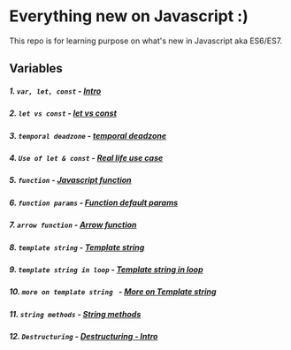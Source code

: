 # Everything new on Javascript :)

This repo is for learning purpose on what's new in Javascript aka ES6/ES7.

## Variables
##### 1. ```var, let, const``` - [Intro](https://github.com/smronju/es6/blob/master/1%20-%20Variables/var-let-const.html)
##### 2. ```let vs const``` - [let vs const](https://github.com/smronju/es6/blob/master/1%20-%20Variables/let-and-const.html)
##### 3. ```temporal deadzone``` - [temporal deadzone](https://github.com/smronju/es6/blob/master/1.Variables/temporal-dead-zone.html)
##### 4. ```Use of let & const``` - [Real life use case](https://github.com/smronju/es6/blob/master/1%20-%20Variables/let-and-const-real-life-example.html)
##### 5. ```function``` - [Javascript function](https://github.com/smronju/es6/blob/master/2%20-%20Arrow%20functions/function.html)
##### 6. ```function params``` - [Function default params](https://github.com/smronju/es6/blob/master/2%20-%20Arrow%20functions/default-params.html)
##### 7. ```arrow function``` - [Arrow function](https://github.com/smronju/es6/blob/master/2%20-%20Arrow%20functions/arrow-functions.html)
##### 8. ```template string``` - [Template string](https://github.com/smronju/es6/blob/master/3%20-%20Template%20String/template-string.html)
##### 9. ```template string in loop``` - [Template string in loop](https://github.com/smronju/es6/blob/master/3%20-%20Template%20String/template-string-in-loop.html)
##### 10. ```more on template string ``` - [More on Template string](https://github.com/smronju/es6/blob/master/3%20-%20Template%20String/template-string-more.html)
##### 11. ```string methods``` - [String methods](https://github.com/smronju/es6/blob/master/4%20-%20String%20Methods/string-methods.html)
##### 12. ```Destructuring``` - [Destructuring - Intro](https://github.com/smronju/es6/blob/master/5%20-%20Destructuring/intro.html)
